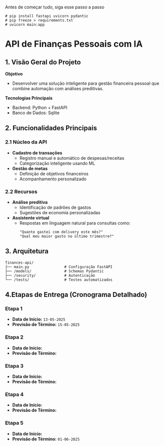Antes de começar tudo, siga esse passo a passo

```text
# pip install fastapi uvicorn pydantic
# pip freeze > requirements.txt
# uvicorn main:app
```

# API de Finanças Pessoais com IA

## 1. Visão Geral do Projeto

**Objetivo**  
  - Desenvolver uma solução inteligente para gestão financeira pessoal que combine automação com análises preditivas.

**Tecnologias Principais**
- Backend: Python + FastAPI
- Banco de Dados: Sqlite

## 2. Funcionalidades Principais

### 2.1 Núcleo da API
- **Cadastro de transações**
  - Registro manual e automático de despesas/receitas
  - Categorização inteligente usando ML
- **Gestão de metas**
  - Definição de objetivos financeiros
  - Acompanhamento personalizado

### 2.2 Recursos
- **Análise preditiva**
  - Identificação de padrões de gastos
  - Sugestões de economia personalizadas
- **Assistente virtual**
  - Respostas em linguagem natural para consultas como:
    ```
    "Quanto gastei com delivery este mês?"
    "Qual meu maior gasto no último trimestre?"
    ```

## 3. Arquitetura
```text
finances-api/
├── main.py                # Configuração FastAPI
├── /models/               # Schemas Pydantic
├── /security/             # Autenticação
└── /tests/                # Testes automatizados
```

## 4.Etapas de Entrega (Cronograma Detalhado)
### Etapa 1
- **Data de Início:** `13-05-2025`
- **Previsão de Término:** `15-05-2025`

### Etapa 2
- **Data de Início:**
- **Previsão de Término:** 

### Etapa 3
- **Data de Início:** 
- **Previsão de Término:** 

### Etapa 4
- **Data de Início:** 
- **Previsão de Término:** 

### Etapa 5
- **Data de Início:**
- **Previsão de Término:** `01-06-2025`


